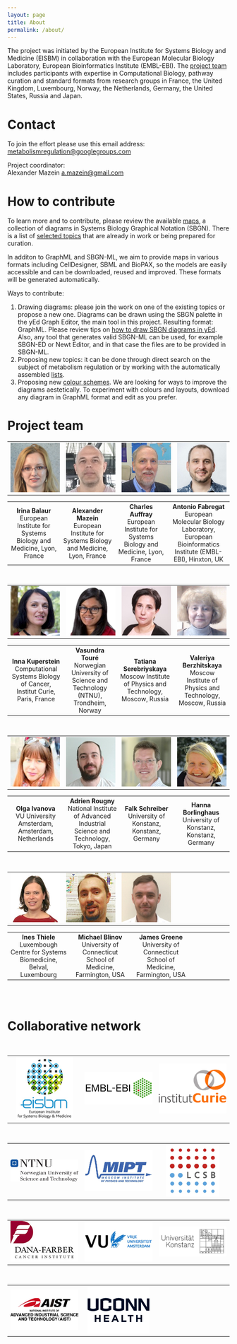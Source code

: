```yaml
---
layout: page
title: About
permalink: /about/
---
```


The project was initiated by the European Institute for Systems Biology and Medicine (EISBM) in collaboration with the European Molecular Biology Laboratory, European Bioinformatics Institute (EMBL-EBI). The [project team](/team/) includes participants with expertise in Computational Biology, pathway curation and standard formats from research groups in 
France, 
the United Kingdom, 
Luxembourg, 
Norway, 
the Netherlands, 
Germany, 
the United States, 
Russia 
and 
Japan.

# Contact

To join the effort please use this email address:  
[metabolismregulation@googlegroups.com](mailto:metabolismregulation@googlegroups.com)  

Project coordinator:  
Alexander Mazein [a.mazein@gmail.com](mailto:a.mazein@gmail.com)

# How to contribute

To learn more and to contribute, please review the available [maps](/gallery/), a collection of diagrams in Systems Biology Graphical Notation (SBGN). There is a list of [selected topics](/lists/) that are already in work or being prepared for curation. 

In additon to GraphML and SBGN-ML, we aim to provide maps in various formats including CellDesigner, SBML and BioPAX, so the models are easily accessible and can be downloaded, reused and improved. These formats will be generated automatically.

Ways to contribute: 
1. Drawing diagrams: please join the work on one of the existing topics or propose a new one. Diagrams can be drawn using the SBGN palette in the yEd Graph Editor, the main tool in this project. Resulting format: GraphML. Please review tips on [how to draw SBGN diagrams in yEd](/help/). Also, any tool that generates valid SBGN-ML can be used, for example SBGN-ED or Newt Editor, and in that case the files are to be provided in SBGN-ML.
2. Proposing new topics: it can be done through direct search on the subject of metabolism regulation or by working with the automatically assembled [lists](/lists/).
3. Proposing new [colour schemes](/colours/). We are looking for ways to improve the diagrams aestetically. To experiment with colours and layouts, download any diagram in GraphML format and edit as you prefer. 

# Project team

<table>
    <tr>
      <td style="width: 200px;" align="center"><img src="/images/team/IrinaBalaur.jpg" width="130"/></td>
      <td style="width: 200px;" align="center"><img src="/images/team/AlexanderMazein.jpg" width="130"/></td>
      <td style="width: 200px;" align="center"><img src="/images/team/CharlesAuffray.jpg" width="130"/></td>
      <td style="width: 200px;" align="center"><img src="/images/team/AntonioFabregat.jpg" width="130"/></td>
    </tr>
</table>
<table>
    <tr>
        <td style="width: 200px;" align="center"><strong>Irina Balaur</strong><br />European Institute for Systems Biology and Medicine, Lyon, France</td>
        <td style="width: 200px;" align="center"><strong>Alexander Mazein</strong><br />European Institute for Systems Biology and Medicine, Lyon, France</td>
      <td style="width: 200px;" align="center"><strong>Charles Auffray</strong><br />European Institute for Systems Biology and Medicine, Lyon, France</td>
      <td style="width: 200px;" align="center"><strong>Antonio Fabregat</strong><br />European Molecular Biology Laboratory, European Bioinformatics Institute (EMBL-EBI), Hinxton, UK</td>
    </tr>
</table>

<br />

<table>
    <tr>
      <td style="width: 200px;" align="center"><img src="/images/team/InnaKuperstein.jpg" width="130"/></td>
      <td style="width: 200px;" align="center"><img src="/images/team/VasundraToure.jpg" width="130"/></td>
      <td style="width: 200px;" align="center"><img src="/images/team/TatianaSerebriiskaia.jpg" width="130"/></td>
      <td style="width: 200px;" align="center"><img src="/images/team/ValeriyaBerzhitskaya.jpg" width="130"/></td>
    </tr>
</table>
<table>
    <tr>
      <td style="width: 200px;" align="center"><strong>Inna Kuperstein</strong><br />Computational Systems Biology of Cancer, Institut Curie, Paris, France</td>
      <td style="width: 200px;" align="center"><strong>Vasundra Touré</strong><br />Norwegian University of Science and Technology (NTNU), Trondheim, Norway</td>
      <td style="width: 220px;" align="center"><strong>Tatiana Serebriyskaya</strong><br />Moscow Institute of Physics and Technology, Moscow, Russia</td>
      <td style="width: 200px;" align="center"><strong>Valeriya Berzhitskaya</strong><br />Moscow Institute of Physics and Technology, Moscow, Russia</td>
    </tr>
</table>

<br />

<table>
    <tr>
      <td style="width: 200px;" align="center"><img src="/images/team/OlgaIvanova.jpg" width="130"/></td>
      <td style="width: 200px;" align="center"><img src="/images/team/AdrienRougny.jpg" width="130"/></td>
      <td style="width: 200px;" align="center"><img src="/images/team/FalkSchreiber.jpg" width="130"/></td>
      <td style="width: 200px;" align="center"><img src="/images/team/HannaBorlinghaus.jpg" width="130"/></td>
    </tr>
</table>
<table>
    <tr>
      <td style="width: 200px;" align="center"><strong>Olga Ivanova</strong><br />VU University Amsterdam, Amsterdam, Netherlands</td>
      <td style="width: 200px;" align="center"><strong>Adrien Rougny</strong><br />National Institute of Advanced Industrial Science and Technology, Tokyo, Japan</td>
      <td style="width: 200px;" align="center"><strong>Falk Schreiber</strong><br />University of Konstanz, Konstanz, Germany</td>
      <td style="width: 200px;" align="center"><strong>Hanna Borlinghaus</strong><br />University of Konstanz, Konstanz, Germany</td>
    </tr>
</table>

<br />

<table>
    <tr>
      <td style="width: 200px;" align="center"><img src="/images/team/InesThiele.jpg" width="130"/></td>
      <td style="width: 200px;" align="center"><img src="/images/team/MichaelBlinov.jpg" width="130"/></td>
      <td style="width: 200px;" align="center"><img src="/images/team/JamesGreene.jpg" width="130"/></td>
      <td style="width: 200px;" align="center"> </td>
    </tr>
</table>
<table>
    <tr>
      <td style="width: 200px;" align="center"><strong>Ines Thiele</strong><br />Luxembough Centre for Systems Biomedicine, Belval, Luxembourg</td>
      <td style="width: 200px;" align="center"><strong>Michael Blinov</strong><br />University of Connecticut School of Medicine, Farmington, USA</td>
      <td style="width: 200px;" align="center"><strong>James Greene</strong><br />University of Connecticut School of Medicine, Farmington, USA</td>
      <td style="width: 200px;" align="center"> </td>
    </tr>
</table>



<br />

<!--<td style="width: 200px;" align="center"><strong>Bertrand De Meulder</strong><br />European Institute for Systems Biology and Medicine, Lyon, France</td>
<td style="width: 200px;" align="center"><strong>Augustin Luna</strong><br />Dana-Farber Cancer Institute, Harvard Medical School, Boston, USA</td>
<td style="width: 200px;" align="center"><font size="3"><strong>Huaiyu Mi</strong><br />University of Southern California, Keck School of Medicine, Los Angeles, USA</font></td>-->

<br />

# Collaborative network

<br />

<table>
    <tr>
      <td width="260" align="center"><img src="/images/logos/eisbm_logo.jpg" width="130"/></td>
      <td width="260" align="center"><img src="/images/logos/embl-ebi_logo.jpg" width="220"/></td>
      <td width="260" align="center"><img src="/images/logos/institut_curie_logo.jpg" width="160"/></td>
    </tr>
</table>

<!--<td width="320" align="center"><img src="/images/logos/lcsb_logo.jpg" width="140"/></td>-->

<br />

<table>
    <tr>
      <td style="width:260px;" align="center"><img src="/images/logos/ntnu_logo.jpg" width="200"/></td>
      <td style="width:260px;" align="center"><img src="/images/logos/mipt_logo.jpg" width="190"/></td>
      <td style="width:260px;" align="center"><img src="/images/logos/lcsb_logo.jpg" width="120"/></td>
    </tr>
</table>

<br />

<table>
    <tr>
      <td style="width:260px;" align="center"><img src="/images/logos/dfci.jpg" width="170"/></td>
      <td style="width:260px;" align="center"><img src="/images/logos/vu_logo.jpg" width="220"/></td>
      <td style="width:260px;" align="center"><img src="/images/logos/konstanz_logo.jpg" width="220"/></td>
    </tr>
</table>

<br />

<table>
    <tr>
      <td style="width:260px;" align="center"><img src="/images/logos/aist_logo.jpg" width="180"/></td>
      <td style="width:260px;" align="center"><img src="/images/logos/uconn_logo.jpg" width="140"/></td>
      <td style="width:260px;" align="center"> </td>
    </tr>
</table>

<br />

<!--<td style="width:260px;" align="center"><img src="/images/logos/usc_logo.jpg" width="240"/></td>-->

